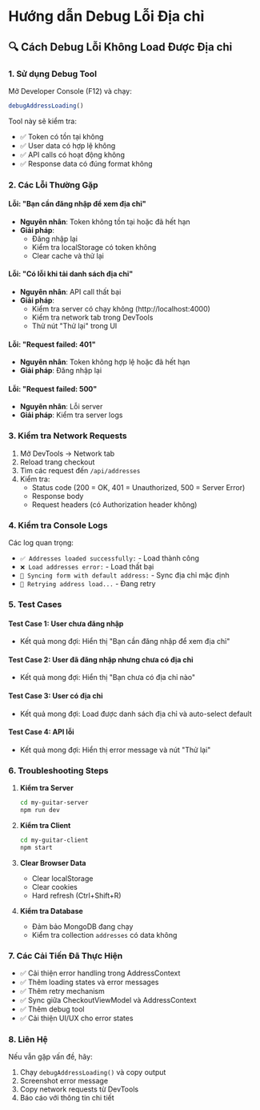 # Hướng dẫn Debug Lỗi Địa chỉ

## 🔍 Cách Debug Lỗi Không Load Được Địa chỉ

### 1. Sử dụng Debug Tool
Mở Developer Console (F12) và chạy:
```javascript
debugAddressLoading()
```

Tool này sẽ kiểm tra:
- ✅ Token có tồn tại không
- ✅ User data có hợp lệ không  
- ✅ API calls có hoạt động không
- ✅ Response data có đúng format không

### 2. Các Lỗi Thường Gặp

#### **Lỗi: "Bạn cần đăng nhập để xem địa chỉ"**
- **Nguyên nhân**: Token không tồn tại hoặc đã hết hạn
- **Giải pháp**: 
  - Đăng nhập lại
  - Kiểm tra localStorage có token không
  - Clear cache và thử lại

#### **Lỗi: "Có lỗi khi tải danh sách địa chỉ"**
- **Nguyên nhân**: API call thất bại
- **Giải pháp**:
  - Kiểm tra server có chạy không (http://localhost:4000)
  - Kiểm tra network tab trong DevTools
  - Thử nút "Thử lại" trong UI

#### **Lỗi: "Request failed: 401"**
- **Nguyên nhân**: Token không hợp lệ hoặc đã hết hạn
- **Giải pháp**: Đăng nhập lại

#### **Lỗi: "Request failed: 500"**
- **Nguyên nhân**: Lỗi server
- **Giải pháp**: Kiểm tra server logs

### 3. Kiểm tra Network Requests

1. Mở DevTools → Network tab
2. Reload trang checkout
3. Tìm các request đến `/api/addresses`
4. Kiểm tra:
   - Status code (200 = OK, 401 = Unauthorized, 500 = Server Error)
   - Response body
   - Request headers (có Authorization header không)

### 4. Kiểm tra Console Logs

Các log quan trọng:
- `✅ Addresses loaded successfully:` - Load thành công
- `❌ Load addresses error:` - Load thất bại
- `🔄 Syncing form with default address:` - Sync địa chỉ mặc định
- `🔄 Retrying address load...` - Đang retry

### 5. Test Cases

#### Test Case 1: User chưa đăng nhập
- Kết quả mong đợi: Hiển thị "Bạn cần đăng nhập để xem địa chỉ"

#### Test Case 2: User đã đăng nhập nhưng chưa có địa chỉ
- Kết quả mong đợi: Hiển thị "Bạn chưa có địa chỉ nào"

#### Test Case 3: User có địa chỉ
- Kết quả mong đợi: Load được danh sách địa chỉ và auto-select default

#### Test Case 4: API lỗi
- Kết quả mong đợi: Hiển thị error message và nút "Thử lại"

### 6. Troubleshooting Steps

1. **Kiểm tra Server**
   ```bash
   cd my-guitar-server
   npm run dev
   ```

2. **Kiểm tra Client**
   ```bash
   cd my-guitar-client  
   npm start
   ```

3. **Clear Browser Data**
   - Clear localStorage
   - Clear cookies
   - Hard refresh (Ctrl+Shift+R)

4. **Kiểm tra Database**
   - Đảm bảo MongoDB đang chạy
   - Kiểm tra collection `addresses` có data không

### 7. Các Cải Tiến Đã Thực Hiện

- ✅ Cải thiện error handling trong AddressContext
- ✅ Thêm loading states và error messages
- ✅ Thêm retry mechanism
- ✅ Sync giữa CheckoutViewModel và AddressContext
- ✅ Thêm debug tool
- ✅ Cải thiện UI/UX cho error states

### 8. Liên Hệ

Nếu vẫn gặp vấn đề, hãy:
1. Chạy `debugAddressLoading()` và copy output
2. Screenshot error message
3. Copy network requests từ DevTools
4. Báo cáo với thông tin chi tiết
